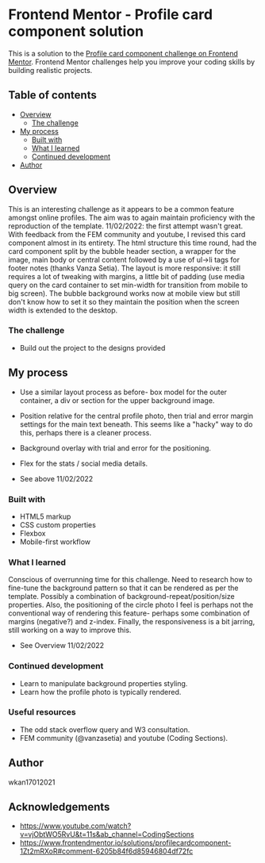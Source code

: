 # Frontend Mentor - Profile card component solution

This is a solution to the [Profile card component challenge on Frontend Mentor](https://www.frontendmentor.io/challenges/profile-card-component-cfArpWshJ). Frontend Mentor challenges help you improve your coding skills by building realistic projects.

## Table of contents

- [Overview](#overview)
  - [The challenge](#the-challenge)
- [My process](#my-process)
  - [Built with](#built-with)
  - [What I learned](#what-i-learned)
  - [Continued development](#continued-development)
- [Author](#author)

## Overview

This is an interesting challenge as it appears to be a common feature amongst online profiles. The aim was to again maintain proficiency with the reproduction of the template.
11/02/2022: the first attempt wasn't great. With feedback from the FEM community and youtube, I revised this card component almost in its entirety. The html structure this time round, had the card component split by the bubble header section, a wrapper for the image, main body or central content followed by a use of ul->li tags for footer notes (thanks Vanza Setia). The layout is more responsive: it still requires a lot of tweaking with margins, a little bit of padding (use media query on the card container to set min-width for transition from mobile to big screen). The bubble background works now at mobile view but still don't know how to set it so they maintain the position when the screen width is extended to the desktop.

### The challenge

- Build out the project to the designs provided

## My process

- Use a similar layout process as before- box model for the outer container, a div or section for the upper background image.
- Position relative for the central profile photo, then trial and error margin settings for the main text beneath. This seems like a "hacky" way to do this, perhaps there is a cleaner process.
- Background overlay with trial and error for the positioning.
- Flex for the stats / social media details.

- See above 11/02/2022

### Built with

- HTML5 markup
- CSS custom properties
- Flexbox
- Mobile-first workflow

### What I learned

Conscious of overrunning time for this challenge. Need to research how to fine-tune the background pattern so that it can be rendered as per the template. Possibly a combination of background-repeat/position/size properties. Also, the positioning of the circle photo I feel is perhaps not the conventional way of rendering this feature- perhaps some combination of margins (negative?) and z-index.
Finally, the responsiveness is a bit jarring, still working on a way to improve this.

- See Overview 11/02/2022

### Continued development

- Learn to manipulate background properties styling.
- Learn how the profile photo is typically rendered.

### Useful resources

- The odd stack overflow query and W3 consultation.
- FEM community (@vanzasetia) and youtube (Coding Sections).

## Author

wkan17012021

## Acknowledgements

- https://www.youtube.com/watch?v=vjObtWO5RvU&t=11s&ab_channel=CodingSections
- https://www.frontendmentor.io/solutions/profilecardcomponent-1Zt2mRXoR#comment-6205b84f6d85946804df72fc
